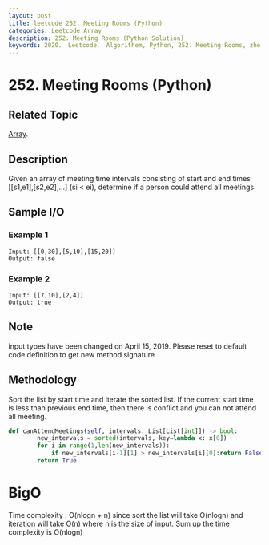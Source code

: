 ```yaml
---
layout: post
title: leetcode 252. Meeting Rooms (Python)
categories: Leetcode Array
description: 252. Meeting Rooms (Python Solution)
keywords: 2020， Leetcode， Algorithem, Python, 252. Meeting Rooms, zhenyu, 
---
```


# 252. Meeting Rooms (Python)

## Related Topic
<a href="/categories/#Array" target="_blank"> Array</a>.

## Description
Given an array of meeting time intervals consisting of start and end times [[s1,e1],[s2,e2],...] (si < ei), determine if a person could attend all meetings.

## Sample I/O

### Example 1

```
Input: [[0,30],[5,10],[15,20]]
Output: false
```

### Example 2

```
Input: [[7,10],[2,4]]
Output: true
```

## Note
input types have been changed on April 15, 2019. Please reset to default code definition to get new method signature.

## Methodology
Sort the list by start time and iterate the sorted list. If the current start time is less than previous end time, then there is conflict and you can not attend all meeting.

``` python
def canAttendMeetings(self, intervals: List[List[int]]) -> bool:
        new_intervals = sorted(intervals, key=lambda x: x[0])
        for i in range(1,len(new_intervals)):
            if new_intervals[i-1][1] > new_intervals[i][0]:return False
        return True
```

# BigO
Time complexity : O(nlogn + n) since sort the list will take O(nlogn) and iteration will take O(n) where n is the size of input. Sum up the time complexity is O(nlogn)